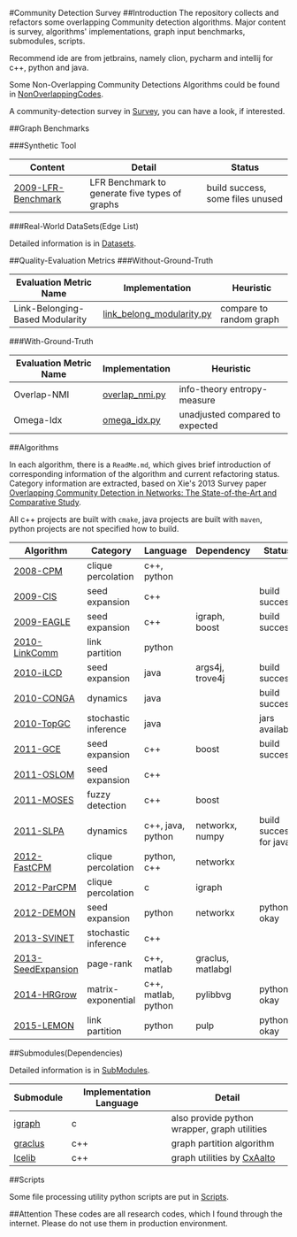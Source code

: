 #Community Detection Survey 
##Introduction
The repository collects and refactors some overlapping Community detection algorithms. Major content is survey, algorithms' implementations, 
graph input benchmarks, submodules, scripts.

Recommend ide are from jetbrains, namely clion, pycharm and intellij for c++, python and java.

Some Non-Overlapping Community Detections Algorithms could be found in [NonOverlappingCodes](NonOverlappingCodes).

A community-detection survey in [Survey](Survey), you can have a look, if interested. 

##Graph Benchmarks

###Synthetic Tool

Content | Detail | Status
--- | --- | ---
[2009-LFR-Benchmark](Benchmark/2009-LFR-Benchmark) | LFR Benchmark to generate five types of graphs | build success, some files unused

###Real-World DataSets(Edge List)

Detailed information is in [Datasets](Datasets).

##Quality-Evaluation Metrics
###Without-Ground-Truth

Evaluation Metric Name | Implementation | Heuristic
--- | --- | ---
Link-Belonging-Based Modularity | [link_belong_modularity.py](Metrics/metrics/link_belong_modularity.py) | compare to random graph

###With-Ground-Truth

Evaluation Metric Name | Implementation | Heuristic
--- | --- | ---
Overlap-NMI | [overlap_nmi.py](Metrics/metrics/overlap_nmi.py) | info-theory entropy-measure
Omega-Idx | [omega_idx.py](Metrics/metrics/omega_idx.py) | unadjusted compared to expected


##Algorithms

In each algorithm, there is a `ReadMe.md`, which gives brief introduction of corresponding information of the algorithm and 
current refactoring status. Category information are extracted, 
based on Xie's 2013 Survey paper [Overlapping Community Detection in Networks: The State-of-the-Art
and Comparative Study](http://dl.acm.org/citation.cfm?id=2501657).

All c++ projects are built with `cmake`, java projects are built with `maven`, python projects 
are not specified how to build. 

Algorithm | Category | Language | Dependency | Status
--- | --- | --- | --- | ---
[2008-CPM](Algorithms/2008-CliquePercolation) | clique percolation | c++, python | | 
[2009-CIS](Algorithms/2009-Connected-Iterative-Scan) | seed expansion | c++ |  | build success
[2009-EAGLE](Algorithms/2009-EAGLE) | seed expansion | c++ | igraph, boost | build success
[2010-LinkComm](Algorithms/2010-LinkCommunity) | link partition | python|  |
[2010-iLCD](Algorithms/2010-iLCD) | seed expansion | java | args4j, trove4j | build success
[2010-CONGA](Algorithms/2010-CONGA) | dynamics | java | | build success
[2010-TopGC](Algorithms/2010-TopGC) | stochastic inference | java | | jars available
[2011-GCE](Algorithms/2011-GCE) | seed expansion | c++ | boost | build success
[2011-OSLOM](Algorithms/2011-OSLOM-v2) | seed expansion | c++ |  |
[2011-MOSES](Algorithms/2011-MOSES) | fuzzy detection | c++ | boost | 
[2011-SLPA](Algorithms/2011-SLPA) | dynamics | c++, java, python | networkx, numpy | build success for java
[2012-FastCPM](Algorithms/2012-Fast-Clique-Percolation) | clique percolation | python, c++ | networkx |
[2012-ParCPM](Algorithms/2012-CPMOnSteroids) | clique percolation | c | igraph |  
[2012-DEMON](Algorithms/2012-DEMON) | seed expansion | python | networkx | python okay
[2013-SVINET](Algorithms/2013-SVINET) | stochastic inference | c++ | | 
[2013-SeedExpansion](Algorithms/2013-Seed-Set-Expansion) | page-rank | c++, matlab | graclus, matlabgl | 
[2014-HRGrow](Algorithms/2014-Heat-Kernel) | matrix-exponential | c++, matlab, python | pylibbvg | python okay
[2015-LEMON](Algorithms/2015-LEMON) | link partition | python | pulp | python okay

##Submodules(Dependencies)

Detailed information is in [SubModules](SubModules).

Submodule | Implementation Language | Detail
--- | --- | ---
[igraph](https://github.com/igraph/igraph) | c | also provide python wrapper, graph utilities 
[graclus](https://github.com/GraphProcessor/Graclus) | c++ | graph partition algorithm
[lcelib](https://github.com/CxAalto/lcelib) | c++ | graph utilities by [CxAalto](http://complex.cs.aalto.fi/)

##Scripts

Some file processing utility python scripts are put in [Scripts](Scripts).

##Attention
These codes are all research codes, which I found through the internet. Please do not use them in production environment.
